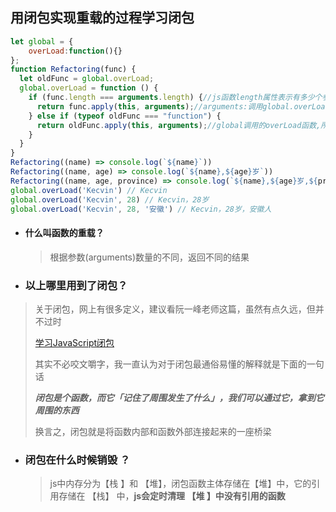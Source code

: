 ## 用闭包实现重载的过程学习闭包

```javascript
let global = {
    overLoad:function(){}
};
function Refactoring(func) {
  let oldFunc = global.overLoad; 
  global.overLoad = function () { 
    if (func.length === arguments.length) {//js函数length属性表示有多少个参数
      return func.apply(this, arguments);//arguments:调用global.overLoad函数的参数
    } else if (typeof oldFunc === "function") {
      return oldFunc.apply(this, arguments);//global调用的overLoad函数,所以this指向global
    }
  }
}
Refactoring((name) => console.log(`${name}`))
Refactoring((name, age) => console.log(`${name},${age}岁`))
Refactoring((name, age, province) => console.log(`${name},${age}岁,${province}人`))
global.overLoad('Kecvin') // Kecvin
global.overLoad('Kecvin', 28) // Kecvin，28岁
global.overLoad('Kecvin', 28, '安徽') // Kecvin，28岁，安徽人
```

- #### **什么叫函数的重载**？

  > 根据参数(arguments)数量的不同，返回不同的结果

- ### 以上哪里用到了闭包？

> 关于闭包，网上有很多定义，建议看阮一峰老师这篇，虽然有点久远，但并不过时
>
> [学习JavaScript闭包](http://www.ruanyifeng.com/blog/2009/08/learning_javascript_closures.html)
>
> 其实不必咬文嚼字，我一直认为对于闭包最通俗易懂的解释就是下面的一句话
>
> ***闭包是个函数，而它「记住了周围发生了什么」，我们可以通过它，拿到它周围的东西***
>
> 换言之，闭包就是将函数内部和函数外部连接起来的一座桥梁

- ### 闭包在什么时候销毁 ？

  > js中内存分为【栈 】和 【堆】，闭包函数主体存储在【堆】中，它的引用存储在 【栈】 中，**js会定时清理 【堆 】中没有引用的函数**

  



